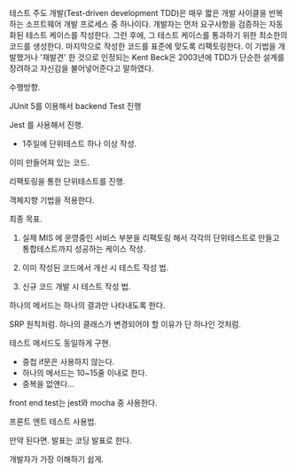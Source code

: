 
테스트 주도 개발(Test-driven development TDD)은 매우 짧은 개발 사이클을 반복하는 소프트웨어 개발 프로세스 중 하나이다. 
개발자는 먼저 요구사항을 검증하는 자동화된 테스트 케이스를 작성한다. 
그런 후에, 그 테스트 케이스를 통과하기 위한 최소한의 코드를 생성한다. 
마지막으로 작성한 코드를 표준에 맞도록 리팩토링한다. 
이 기법을 개발했거나 '재발견' 한 것으로 인정되는 Kent Beck은 2003년에 TDD가 단순한 설계를 장려하고 자신감을 불어넣어준다고 말하였다.


수행방향.

JUnit 5를 이용해서 backend Test 진행

Jest 를 사용해서 진행.

 - 1주일에 단위테스트 하나 이상 작성.
 
이미 만들어져 있는 코드.

리팩토링을 통한 단위테스트를 진행.

객체지향 기법을 적용한다.


최종 목표.
1. 실제 MIS 에 운영중인 서비스 부분을 리팩토링 해서
각각의 단위테스트로 만들고 통합테스트까지 성공하는 케이스 작성.

2. 이미 작성된 코드에서 개선 시 테스트 작성 법.

3. 신규 코드 개발 시 테스트 작성 법.


하나의 메서드는 하나의 결과만 나타내도록 한다.

SRP 원칙처럼. 하나의 클래스가 변경되어야 할 이유가 단 하나인 것처럼.

테스트 메서드도 동일하게 구현.


 - 중첩 if문은 사용하지 않는다.
 - 하나의 메서드는 10~15줄 이내로 한다.
 - 중복을 없앤다...


front end test는 jest와 mocha 중 사용한다.

 프론트 엔트 테스트 사용법.
 
 

만약 된다면. 발표는 코딩 발표로 한다.

개발자가 가장 이해하기 쉽게.



















